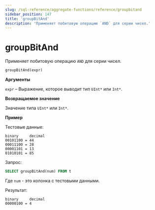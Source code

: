 ```yaml
---
slug: /sql-reference/aggregate-functions/reference/groupbitand
sidebar_position: 147
title: 'groupBitAnd'
description: 'Применяет побитовую операцию `AND` для серии чисел.'
---
```



# groupBitAnd

Применяет побитовую операцию `AND` для серии чисел.

``` sql
groupBitAnd(expr)
```

**Аргументы**

`expr` – Выражение, которое выводит тип `UInt*` или `Int*`.

**Возвращаемое значение**

Значение типа `UInt*` или `Int*`.

**Пример**

Тестовые данные:

``` text
binary     decimal
00101100 = 44
00011100 = 28
00001101 = 13
01010101 = 85
```

Запрос:

``` sql
SELECT groupBitAnd(num) FROM t
```

Где `num` - это колонка с тестовыми данными.

Результат:

``` text
binary     decimal
00000100 = 4
```
